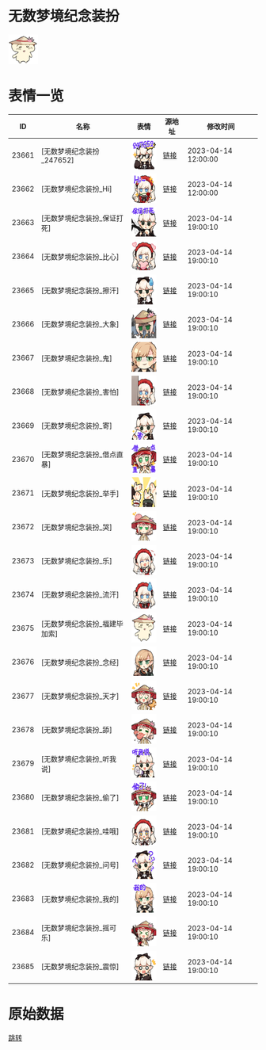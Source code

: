 # 无数梦境纪念装扮

<img src="./cover.png" height="60" alt="cover" />

# 表情一览

|ID|名称|表情|源地址|修改时间|
|----|----|----|----|----|
|23661|[无数梦境纪念装扮_247652]|<img src="./pic/023661_%5B无数梦境纪念装扮_247652%5D.png" height="60" alt="247652"/>|[链接](https://i0.hdslb.com/bfs/garb/d0512a48d1352d739b1708726d2c24c70158c371.png)|2023-04-14 12:00:00|
|23662|[无数梦境纪念装扮_Hi]|<img src="./pic/023662_%5B无数梦境纪念装扮_Hi%5D.png" height="60" alt="Hi"/>|[链接](https://i0.hdslb.com/bfs/garb/82da4ac5d424e00ffc000e15731d8158be47b6a6.png)|2023-04-14 12:00:00|
|23663|[无数梦境纪念装扮_保证打死]|<img src="./pic/023663_%5B无数梦境纪念装扮_保证打死%5D.png" height="60" alt="保证打死"/>|[链接](https://i0.hdslb.com/bfs/garb/3ee706bc491c26293b8afbf133f4999817efd04b.png)|2023-04-14 19:00:10|
|23664|[无数梦境纪念装扮_比心]|<img src="./pic/023664_%5B无数梦境纪念装扮_比心%5D.png" height="60" alt="比心"/>|[链接](https://i0.hdslb.com/bfs/garb/38ce72fcf7b1eb82f088fd3bb62f10eb4db37aea.png)|2023-04-14 19:00:10|
|23665|[无数梦境纪念装扮_擦汗]|<img src="./pic/023665_%5B无数梦境纪念装扮_擦汗%5D.png" height="60" alt="擦汗"/>|[链接](https://i0.hdslb.com/bfs/garb/d580ee4584dc6333025be21c83ccbdf362a0b178.png)|2023-04-14 19:00:10|
|23666|[无数梦境纪念装扮_大象]|<img src="./pic/023666_%5B无数梦境纪念装扮_大象%5D.png" height="60" alt="大象"/>|[链接](https://i0.hdslb.com/bfs/garb/2bf56f25dfadc220392e289b3863e90d5f35dba4.png)|2023-04-14 19:00:10|
|23667|[无数梦境纪念装扮_鬼]|<img src="./pic/023667_%5B无数梦境纪念装扮_鬼%5D.png" height="60" alt="鬼"/>|[链接](https://i0.hdslb.com/bfs/garb/21faf56f263c34ee72e0e0b22617815bc71bec62.png)|2023-04-14 19:00:10|
|23668|[无数梦境纪念装扮_害怕]|<img src="./pic/023668_%5B无数梦境纪念装扮_害怕%5D.png" height="60" alt="害怕"/>|[链接](https://i0.hdslb.com/bfs/garb/8be851ba325f5076d08e33c915758542543db971.png)|2023-04-14 19:00:10|
|23669|[无数梦境纪念装扮_寄]|<img src="./pic/023669_%5B无数梦境纪念装扮_寄%5D.png" height="60" alt="寄"/>|[链接](https://i0.hdslb.com/bfs/garb/2cf9b73867554c1733db302c9db744ab4d4ea063.png)|2023-04-14 19:00:10|
|23670|[无数梦境纪念装扮_借点直暴]|<img src="./pic/023670_%5B无数梦境纪念装扮_借点直暴%5D.png" height="60" alt="借点直暴"/>|[链接](https://i0.hdslb.com/bfs/garb/a5585c585796a9e4022e7f9fbc0a6a5d60f6d369.png)|2023-04-14 19:00:10|
|23671|[无数梦境纪念装扮_举手]|<img src="./pic/023671_%5B无数梦境纪念装扮_举手%5D.png" height="60" alt="举手"/>|[链接](https://i0.hdslb.com/bfs/garb/6b97d50f226408c46f55272ebca4a8c07ccd8de2.png)|2023-04-14 19:00:10|
|23672|[无数梦境纪念装扮_哭]|<img src="./pic/023672_%5B无数梦境纪念装扮_哭%5D.png" height="60" alt="哭"/>|[链接](https://i0.hdslb.com/bfs/garb/ea222d6018f5aee43ae68f8e72bb76fd1889f683.png)|2023-04-14 19:00:10|
|23673|[无数梦境纪念装扮_乐]|<img src="./pic/023673_%5B无数梦境纪念装扮_乐%5D.png" height="60" alt="乐"/>|[链接](https://i0.hdslb.com/bfs/garb/3e1f804d261bbd54b931632445d1d286a6e0fa59.png)|2023-04-14 19:00:10|
|23674|[无数梦境纪念装扮_流汗]|<img src="./pic/023674_%5B无数梦境纪念装扮_流汗%5D.png" height="60" alt="流汗"/>|[链接](https://i0.hdslb.com/bfs/garb/c023c4179b5ee22b82e84aa24a1d7cd1e5fe66de.png)|2023-04-14 19:00:10|
|23675|[无数梦境纪念装扮_福建毕加索]|<img src="./pic/023675_%5B无数梦境纪念装扮_福建毕加索%5D.png" height="60" alt="福建毕加索"/>|[链接](https://i0.hdslb.com/bfs/garb/5352c7e4e0068079988f8ce0286c52cfc6d10a46.png)|2023-04-14 19:00:10|
|23676|[无数梦境纪念装扮_念经]|<img src="./pic/023676_%5B无数梦境纪念装扮_念经%5D.png" height="60" alt="念经"/>|[链接](https://i0.hdslb.com/bfs/garb/c3f331fc6756620f5d75b35737638e24426871f5.png)|2023-04-14 19:00:10|
|23677|[无数梦境纪念装扮_天才]|<img src="./pic/023677_%5B无数梦境纪念装扮_天才%5D.png" height="60" alt="天才"/>|[链接](https://i0.hdslb.com/bfs/garb/1964d76e57d42fbdc83abd833c05156067824dd5.png)|2023-04-14 19:00:10|
|23678|[无数梦境纪念装扮_舔]|<img src="./pic/023678_%5B无数梦境纪念装扮_舔%5D.png" height="60" alt="舔"/>|[链接](https://i0.hdslb.com/bfs/garb/f500648525f2ab76751e8a6f28a6cb1696803b0d.png)|2023-04-14 19:00:10|
|23679|[无数梦境纪念装扮_听我说]|<img src="./pic/023679_%5B无数梦境纪念装扮_听我说%5D.png" height="60" alt="听我说"/>|[链接](https://i0.hdslb.com/bfs/garb/b0234fc84d7d6e1f6bf05568a44f3e2b5aa94e05.png)|2023-04-14 19:00:10|
|23680|[无数梦境纪念装扮_偷了]|<img src="./pic/023680_%5B无数梦境纪念装扮_偷了%5D.png" height="60" alt="偷了"/>|[链接](https://i0.hdslb.com/bfs/garb/477d809f7aba42f1fcb5129619d9802edb057062.png)|2023-04-14 19:00:10|
|23681|[无数梦境纪念装扮_哇哦]|<img src="./pic/023681_%5B无数梦境纪念装扮_哇哦%5D.png" height="60" alt="哇哦"/>|[链接](https://i0.hdslb.com/bfs/garb/e14b69dde417d74a30f4973ed97f47956ee7533a.png)|2023-04-14 19:00:10|
|23682|[无数梦境纪念装扮_问号]|<img src="./pic/023682_%5B无数梦境纪念装扮_问号%5D.png" height="60" alt="问号"/>|[链接](https://i0.hdslb.com/bfs/garb/ed88d2ddd9df498422d7260e3ae4f3edd3943b64.png)|2023-04-14 19:00:10|
|23683|[无数梦境纪念装扮_我的]|<img src="./pic/023683_%5B无数梦境纪念装扮_我的%5D.png" height="60" alt="我的"/>|[链接](https://i0.hdslb.com/bfs/garb/8f53d323a67236ab13e389b5e067e2e09ba86020.png)|2023-04-14 19:00:10|
|23684|[无数梦境纪念装扮_摇可乐]|<img src="./pic/023684_%5B无数梦境纪念装扮_摇可乐%5D.png" height="60" alt="摇可乐"/>|[链接](https://i0.hdslb.com/bfs/garb/d7d4df904efb23615b8f8bde815879d6cd349197.png)|2023-04-14 19:00:10|
|23685|[无数梦境纪念装扮_震惊]|<img src="./pic/023685_%5B无数梦境纪念装扮_震惊%5D.png" height="60" alt="震惊"/>|[链接](https://i0.hdslb.com/bfs/garb/a03154248683338a45a0219740acee7d187bdd0b.png)|2023-04-14 19:00:10|

# 原始数据

[跳转](./raw.json)

